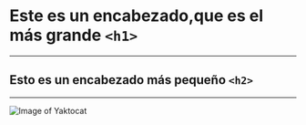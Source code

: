 # Este es un encabezado,que es el más grande `<h1>`
---
## Esto es un encabezado más pequeño `<h2>`
---
![Image of Yaktocat](https://octodex.github.com/images/yaktocat.png)
